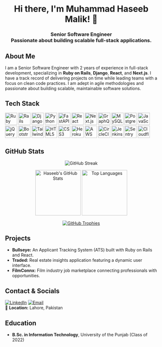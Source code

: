 <h1 align="center">Hi there, I'm Muhammad Haseeb Malik! 👋</h1>
<h3 align="center">Senior Software Engineer<br>Passionate about building scalable full-stack applications.</h3>

## About Me  
I am a Senior Software Engineer with 2 years of experience in full-stack development, specializing in **Ruby on Rails**, **Django**, **React**, and **Next.js**. I have a track record of delivering projects on time while leading teams with a focus on clean code practices. I am adept in agile methodologies and passionate about building scalable, maintainable software solutions.

## Tech Stack  
<p align="left">
  <img src="https://skillicons.dev/icons?i=ruby" alt="Ruby" width="40" height="40"/> 
  <img src="https://skillicons.dev/icons?i=rails" alt="Rails" width="40" height="40"/> 
  <img src="https://skillicons.dev/icons?i=django" alt="Django" width="40" height="40"/> 
  <img src="https://skillicons.dev/icons?i=py" alt="Python" width="40" height="40"/> 
  <img src="https://skillicons.dev/icons?i=fastapi" alt="FastAPI" width="40" height="40"/> 
  <img src="https://skillicons.dev/icons?i=react" alt="React" width="40" height="40"/> 
  <img src="https://skillicons.dev/icons?i=nextjs" alt="Next.js" width="40" height="40"/> 
  <img src="https://skillicons.dev/icons?i=graphql" alt="GraphQL" width="40" height="40"/> 
  <img src="https://skillicons.dev/icons?i=mysql" alt="MySQL" width="40" height="40"/> 
  <img src="https://skillicons.dev/icons?i=postgres" alt="PostgreSQL" width="40" height="40"/> 
  <img src="https://skillicons.dev/icons?i=js" alt="JavaScript" width="40" height="40"/> 
  <img src="https://skillicons.dev/icons?i=jquery" alt="jQuery" width="40" height="40"/> 
  <img src="https://skillicons.dev/icons?i=bootstrap" alt="Bootstrap" width="40" height="40"/> 
  <img src="https://skillicons.dev/icons?i=tailwind" alt="Tailwind CSS" width="40" height="40"/> 
  <img src="https://skillicons.dev/icons?i=html" alt="HTML5" width="40" height="40"/> 
  <img src="https://skillicons.dev/icons?i=css" alt="CSS3" width="40" height="40"/> 
  <img src="https://skillicons.dev/icons?i=heroku" alt="Heroku" width="40" height="40"/> 
  <img src="https://skillicons.dev/icons?i=aws" alt="AWS" width="40" height="40"/> 
  <img src="https://cdn.jsdelivr.net/gh/devicons/devicon/icons/circleci/circleci-plain.svg" alt="CircleCI" width="40" height="40"/> 
  <img src="https://skillicons.dev/icons?i=jenkins" alt="Jenkins" width="40" height="40"/> 
  <img src="https://skillicons.dev/icons?i=sentry" alt="Sentry" width="40" height="40"/> 
  <img src="https://skillicons.dev/icons?i=cloudflare" alt="Cloudflare" width="40" height="40"/> 
</p>

## GitHub Stats  
<p align="center">
  <img src="https://github-readme-streak-stats.herokuapp.com?user=Haseeb420&theme=graywhite&hide_border=true" alt="GitHub Streak"/>
</p>
<p align="center">
  <img src="https://github-readme-stats.vercel.app/api?username=Haseeb420&show_icons=true&hide_border=true&theme=default" alt="Haseeb's GitHub Stats" height="150"/> 
  <img src="https://github-readme-stats.vercel.app/api/top-langs/?username=Haseeb420&layout=compact&hide_border=true&theme=default" alt="Top Languages" height="150"/>
</p>
<p align="center">
  <a href="https://github.com/ryo-ma/github-profile-trophy">
    <img src="https://github-profile-trophy.vercel.app/?username=Haseeb420&margin-w=5&margin-h=5&no-bg=true&no-frame=true" alt="GitHub Trophies"/>
  </a>
</p>

## Projects  
- **Bullseye:** An Applicant Tracking System (ATS) built with Ruby on Rails and React.  
- **Traded:** Real estate insights application featuring a dynamic user interface.  
- **FilmConnx:** Film industry job marketplace connecting professionals with opportunities.  

## Contact & Socials  
[![LinkedIn](https://img.shields.io/badge/LinkedIn-0077B5?style=flat&logo=Linkedin&logoColor=white)](https://www.linkedin.com/in/muhammad-haseeb-malik/) 
[![Email](https://img.shields.io/badge/Email-muhammadhaseebtcf@gmail.com-D14836?style=flat&logo=Gmail&logoColor=white)](mailto:muhammadhaseebtcf@gmail.com)  
📍 **Location:** Lahore, Pakistan

## Education  
- **B.Sc. in Information Technology**, University of the Punjab (Class of 2022)

